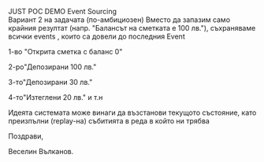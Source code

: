 JUST POC DEMO Еvent Sourcing   
Вариант 2 на задачата (по-амбициозен)
Вместо да запазим само крайния резултат (напр. "Балансът на сметката е 100 лв."), съхраняваме всички events , които са довели до последния Еvent


1-во "Открита сметка с баланс 0" 

2-ро"Депозирани 100 лв." 

3-то"Депозирани 30 лв."

4-то"Изтеглени 20 лв." и т.н

  Идеята системата може винаги да възстанови текущото състояние, като преизпълни (replay-на) събитията в реда в който ни трябва

Поздрави,

Веселин Вълканов.
